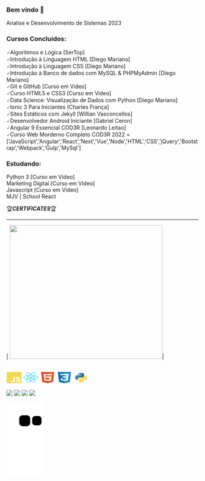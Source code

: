 ### Bem vindo 👋
Analise e Desenvolvimento de Sistemas 2023

### Cursos Concluídos:
🗸Algoritimos e Lógica [SerTop]<br>
🗸Introdução à Linguagem HTML [Diego Mariano]<br>
🗸Introdução à Linguagem CSS  [Diego Mariano]<br>
🗸Introdução à Banco de dados com MySQL & PHPMyAdmin [Diego Mariano]<br>
🗸Git e GitHub [Curso em Video]<br>
🗸Curso HTML5 e CSS3 [Curso em Video]<br>
🗸Data Science: Visualização de Dados com Python [Diego Mariano]<br>
🗸Ionic 3 Para Iniciantes [Charles França]<br>
🗸Sites Estáticos com Jekyll [Willian Vasconcellos]<br>
🗸Desenvolvedor Android Iniciante [Gabriel Ceron]<br>
🗸Angular 9 Essencial COD3R [Leonardo Leitao]<br>
🗸Curso Web Morderno Completo COD3R 2022 = ['JavaScript','Angular','React','Next','Vue','Node','HTML','CSS','jQuery','Bootstrap','Webpack','Gulp','MySql']<br>
### Estudando:
Python 3 [Curso em Video]<br>
Marketing Digital [Curso em Video]<br>
Javascript [Curso em Video]<br>
MJV | School React<br>

:trophy:__*CERTIFICATES*__:trophy:
___
| <img src= "https://i.imgur.com/neZ20SM.png" width="400" height="350">| 


<div style="display: inline_block"><br>
  <img align="center" alt="Mag-Js" height="30" width="40" src="https://raw.githubusercontent.com/devicons/devicon/master/icons/javascript/javascript-plain.svg">
  <img align="center" alt="Mag-React" height="30" width="40" src="https://raw.githubusercontent.com/devicons/devicon/master/icons/react/react-original.svg">
  <img align="center" alt="Mag-HTML" height="30" width="40" src="https://raw.githubusercontent.com/devicons/devicon/master/icons/html5/html5-original.svg">
  <img align="center" alt="Mag-CSS" height="30" width="40" src="https://raw.githubusercontent.com/devicons/devicon/master/icons/css3/css3-original.svg">
  <img align="center" alt="Mag-Python" height="30" width="40" src="https://raw.githubusercontent.com/devicons/devicon/master/icons/python/python-original.svg">
</div>
<br>
<div> 
  <div><a></a></div>
  <a href="https://instagram.com/vargs_" target="_blank"><img src="https://img.shields.io/badge/-Instagram-%23E4405F?style=for-the-badge&logo=instagram&logoColor=white" target="_blank"></a>
 <a href="https://discord.gg/KZAehJMAN6" target="_blank"><img src="https://img.shields.io/badge/Discord-7289DA?style=for-the-badge&logo=discord&logoColor=white" target="_blank"></a> 
  <a href = "mailto:carlos.perdomo284@gmail.com"><img src="https://img.shields.io/badge/-Gmail-%23333?style=for-the-badge&logo=gmail&logoColor=white" target="_blank"></a>
  <a href="https://www.linkedin.com/in/carlos-eduardo-perdomo-vargas-8012221b9" target="_blank"><img src="https://img.shields.io/badge/-LinkedIn-%230077B5?style=for-the-badge&logo=linkedin&logoColor=white" target="_blank"></a> 
 
  ![Snake animation](https://github.com/rafaballerini/rafaballerini/blob/output/github-contribution-grid-snake.svg)
 
</div>
